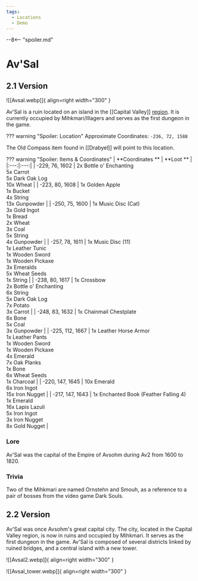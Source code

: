 ```yaml
---
tags:
  - Locations
  - Demo
---
```


--8<-- "spoiler.md"

# Av'Sal

## 2.1 Version

![[Avsal.webp]]{ align=right width="300" }

Av'Sal is a ruin located on an island in the [[Capital Valley]] [region](/Regions). It is currently occupied by Mihkmari/Illagers and serves as the first dungeon 
in the game.

??? warning "Spoiler: Location"
    Approximate Coordinates: `-236, 72, 1588`

The Old Compass item found in [[Drabyel]] will point to this location.

??? warning "Spoiler: Items & Coordinates"
    | **Coordinates ** | **Loot ** |
    |:---:|:---:|
    | -229, 76, 1602 | 2x Bottle o' Enchanting <br>5x Carrot <br> 5x Dark Oak Log<br> 10x Wheat |
    | -223, 80, 1608 | 1x Golden Apple <br>1x Bucket <br>4x String <br>13x Gunpowder |
    | -250, 75, 1600 | 1x Music Disc (Cat) <br>3x Gold Ingot <br>1x Bread <br>2x Wheat <br>3x Coal <br> 5x String <br> 4x Gunpowder |
    | -257, 78, 1611 | 1x Music Disc (11) <br>1x Leather Tunic <br>1x Wooden Sword <br>1x Wooden Pickaxe <br>3x Emeralds <br>5x Wheat Seeds <br>1x String |
    | -238, 80, 1617 | 1x Crossbow <br>2x Bottle o' Enchanting <br>6x String <br>5x Dark Oak Log <br>7x Potato <br>3x Carrot |
    | -248, 83, 1632 | 1x Chainmail Chestplate <br>6x Bone <br>5x Coal <br>3x Gunpowder |
    | -225, 112, 1667 | 1x Leather Horse Armor <br>1x Leather Pants <br>1x Wooden Sword <br>1x Wooden Pickaxe <br>4x Emerald <br>7x Oak Planks <br>1x Bone <br>6x Wheat Seeds <br>1x Charcoal |
    | -220, 147, 1645 | 10x Emerald <br>6x Iron Ingot <br>15x Iron Nugget |
    | -217, 147, 1643 | 1x Enchanted Book (Feather Falling 4) <br>1x Emerald <br>16x Lapis Lazuli <br>5x Iron Ingot <br>3x Iron Nugget <br>8x Gold Nugget |
    
### Lore
    
Av'Sal was the capital of the Empire of Avsohm during Av2 from 1600 to 1820.

### Trivia

Two of the Mihkmari are named Ornstehn and Smouh, as a reference to a pair of bosses from the video game Dark Souls.

## 2.2 Version

Av'Sal was once Avsohm's great capital city. The city, located in the Capital Valley region, is now in ruins and occupied by Mihkmari. It serves as the first dungeon in the game.
Av'Sal is composed of several districts linked by ruined bridges, and a central island with a new tower.

![[Avsal2.webp]]{ align=right width="300" }

![[Avsal_tower.webp]]{ align=right width="300" }
